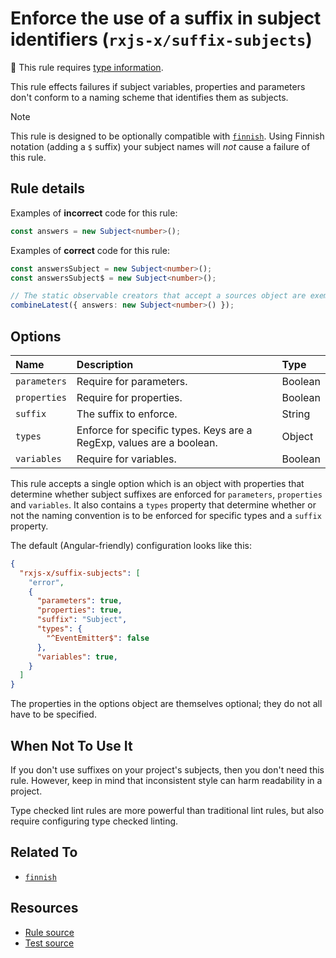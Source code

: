 # Enforce the use of a suffix in subject identifiers (`rxjs-x/suffix-subjects`)

💭 This rule requires [type information](https://typescript-eslint.io/linting/typed-linting).

<!-- end auto-generated rule header -->

This rule effects failures if subject variables, properties and parameters don't conform to a naming scheme that identifies them as subjects.

> [!NOTE]
> This rule is designed to be optionally compatible with [`finnish`](./finnish.md).
> Using Finnish notation (adding a `$` suffix) your subject names will _not_ cause a failure of this rule.

## Rule details

Examples of **incorrect** code for this rule:

```ts
const answers = new Subject<number>();
```

Examples of **correct** code for this rule:

```ts
const answersSubject = new Subject<number>();
const answersSubject$ = new Subject<number>();

// The static observable creators that accept a sources object are exempt from this rule.
combineLatest({ answers: new Subject<number>() });
```

## Options

<!-- begin auto-generated rule options list -->

| Name         | Description                                                          | Type    |
| :----------- | :------------------------------------------------------------------- | :------ |
| `parameters` | Require for parameters.                                              | Boolean |
| `properties` | Require for properties.                                              | Boolean |
| `suffix`     | The suffix to enforce.                                               | String  |
| `types`      | Enforce for specific types. Keys are a RegExp, values are a boolean. | Object  |
| `variables`  | Require for variables.                                               | Boolean |

<!-- end auto-generated rule options list -->

This rule accepts a single option which is an object with properties that determine whether subject suffixes are enforced for `parameters`, `properties` and `variables`.
It also contains a `types` property that determine whether or not the naming convention is to be enforced for specific types
and a `suffix` property.

The default (Angular-friendly) configuration looks like this:

```json
{
  "rxjs-x/suffix-subjects": [
    "error",
    {
      "parameters": true,
      "properties": true,
      "suffix": "Subject",
      "types": {
        "^EventEmitter$": false
      },
      "variables": true,
    }
  ]
}
```

The properties in the options object are themselves optional; they do not all have to be specified.

## When Not To Use It

If you don't use suffixes on your project's subjects, then you don't need this rule.
However, keep in mind that inconsistent style can harm readability in a project.

Type checked lint rules are more powerful than traditional lint rules, but also require configuring type checked linting.

## Related To

- [`finnish`](./finnish.md)

## Resources

- [Rule source](/src/rules/suffix-subjects.ts)
- [Test source](/tests/rules/suffix-subjects.test.ts)
